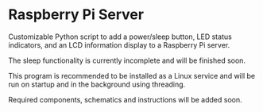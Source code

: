 # Raspberry Pi Server 

Customizable Python script to add a power/sleep button, LED status indicators, and an LCD information display to a Raspberry Pi server. 

The sleep functionality is currently incomplete and will be finished soon. 

This program is recommended to be installed as a Linux service and will be run on startup and in the background using threading.

Required components, schematics and instructions will be added soon. 
